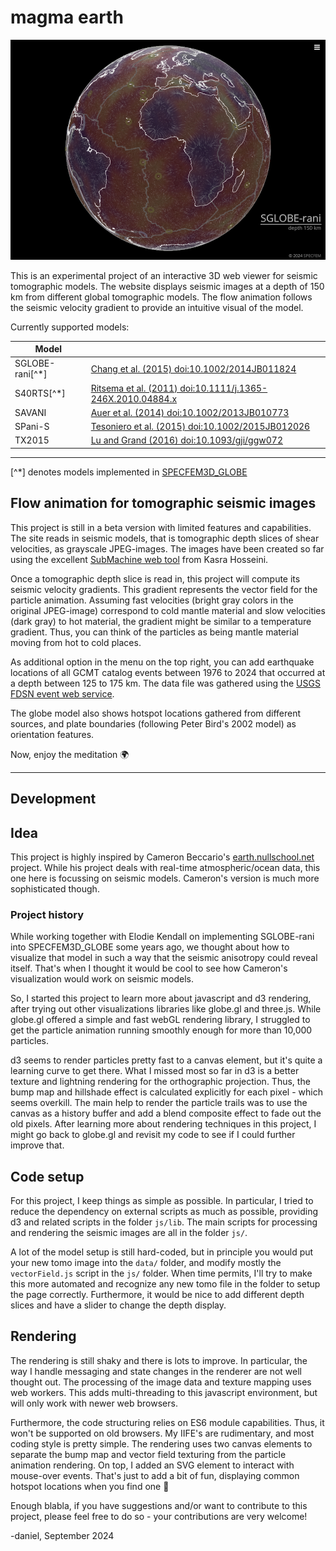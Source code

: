 # magma earth

![magma earth viewer](magma_earth_viewer.jpg "magma earth :: a tomographic model viewer screenshot")


This is an experimental project of an interactive 3D web viewer for seismic tomographic models.
The website displays seismic images at a depth of 150 km from different global tomographic models. The flow animation follows the seismic velocity gradient to provide an intuitive visual of the model.

Currently supported models:

| Model |   |
|-------|---|
| SGLOBE-rani[^*] | [Chang et al. (2015) doi:10.1002/2014JB011824](https://agupubs.onlinelibrary.wiley.com/doi/full/10.1002/2014JB011824)|
| S40RTS[^*]      | [Ritsema et al. (2011) doi:10.1111/j.1365-246X.2010.04884.x](https://onlinelibrary.wiley.com/doi/abs/10.1111/j.1365-246X.2010.04884.x) |
| SAVANI        | [Auer et al. (2014) doi:10.1002/2013JB010773](https://agupubs.onlinelibrary.wiley.com/doi/abs/10.1002/2013JB010773) |
| SPani-S       | [Tesoniero et al. (2015) doi:10.1002/2015JB012026](https://agupubs.onlinelibrary.wiley.com/doi/10.1002/2015JB012026/abstract;jsessionid=807CA5C22CFE0879DE2CB66CCA80A7C0.f04t03)|
| TX2015        | [Lu and Grand (2016) doi:10.1093/gji/ggw072](https://academic.oup.com/gji/article/205/2/1074/691474?login=false)|
_____________

[^*] denotes models implemented in [SPECFEM3D_GLOBE](https://github.com/SPECFEM/specfem3d_globe)


## Flow animation for tomographic seismic images

This project is still in a beta version with limited features and capabilities.
The site reads in seismic models, that is tomographic depth slices of shear velocities, as grayscale JPEG-images.
The images have been created so far using the excellent [SubMachine web tool](https://users.earth.ox.ac.uk/~smachine/cgi/index.php?page=tomo_depth)
from Kasra Hosseini.

Once a tomographic depth slice is read in, this project will compute its seismic velocity gradients.
This gradient represents the vector field for the particle animation. Assuming fast velocities (bright gray colors in the original JPEG-image) correspond
to cold mantle material and slow velocities (dark gray) to hot material, the gradient might be similar to a temperature gradient.
Thus, you can think of the particles as being mantle material moving from hot to cold places.   

As additional option in the menu on the top right, you can add earthquake locations of all GCMT catalog events between 1976 to 2024 that occurred at a depth between 125 to 175 km. The data file was gathered using the [USGS FDSN event web service](https://earthquake.usgs.gov/fdsnws/event/1/).

The globe model also shows hotspot locations gathered from different sources, and plate boundaries (following Peter Bird's 2002 model) as orientation features.

Now, enjoy the meditation :earth_africa:


---

## Development

## Idea

This project is highly inspired by Cameron Beccario's [earth.nullschool.net](https://earth.nullschool.net) project.
While his project deals with real-time atmospheric/ocean data, this one here is focussing on seismic models.
Cameron's version is much more sophisticated though.

### Project history

While working together with Elodie Kendall on implementing SGLOBE-rani into SPECFEM3D_GLOBE some years ago, we thought about how to visualize that model in such a way that the seismic anisotropy could reveal itself. That's when I thought it would be cool to see how Cameron's visualization would work on seismic models.

So, I started this project to learn more about javascript and d3 rendering, after trying out other visualizations libraries like
globe.gl and three.js. While globe.gl offered a simple and fast webGL rendering library, I struggled to get the particle animation
running smoothly enough for more than 10,000 particles.

d3 seems to render particles pretty fast to a canvas element, but it's quite a learning curve to get there. What I missed most so far in d3 is a better texture and lightning rendering for the orthographic projection. Thus, the bump map and hillshade effect is calculated explicitly for each pixel - which seems overkill. The main help to render the particle trails was to use the canvas as a history buffer and add a blend composite effect to fade out the old pixels. After learning more about rendering techniques in this project, I might go
back to globe.gl and revisit my code to see if I could further improve that.

## Code setup

For this project, I keep things as simple as possible. In particular, I tried to reduce the dependency on external scripts as much as possible, providing d3 and related scripts in the folder `js/lib`. The main scripts for processing and rendering the seismic images are all in the folder `js/`.

A lot of the model setup is still hard-coded, but in principle you would put your new tomo image into the `data/` folder,
and modify mostly the `vectorField.js` script in the `js/` folder. When time permits, I'll try to make this more automated and recognize any new tomo file in the folder to setup the page correctly. Furthermore, it would be nice to add different depth slices and have a slider to change the depth display.


## Rendering

The rendering is still shaky and there is lots to improve. In particular, the way I handle messaging and state changes in the renderer
are not well thought out. The processing of the image data and texture mapping uses web workers.
This adds multi-threading to this javascript environment, but will only work with newer web browsers.

Furthermore, the code structuring relies on ES6 module capabilities. Thus, it won't be supported on old browsers.
My IIFE's are rudimentary, and most coding style is pretty simple. The rendering uses two canvas elements to separate the bump map and
vector field texturing from the particle animation rendering. On top, I added an SVG element to interact with mouse-over events.
That's just to add a bit of fun, displaying common hotspot locations when you find one :volcano:

Enough blabla, if you have suggestions and/or want to contribute to this project, please feel free to do so - your contributions are very welcome!

-daniel, September 2024
